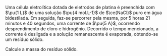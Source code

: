 Uma célula eletrolítica dotada de eletrodos de platina é preenchida com $\pu{1 L}$ de uma solução $\pu{4 mol.L-1}$ de $\ce{NaCl}$ puro em água bidestilada. Em seguida, faz-se percorrer pela mesma, por 5 horas 21 minutos e 40 segundos, uma corrente de $\pu{5 A}$, ocorrendo desprendimento de cloro e hidrogênio. Decorrido o tempo mencionado, a corrente é desligada e a solução remanescente é evaporada, obtendo-se um resíduo sólido.

Calcule a massa do resíduo sólido.
